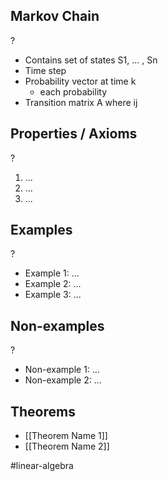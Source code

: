 
## Markov Chain
?
- Contains set of states S1, ... , Sn
- Time step
- Probability vector at time k
	- each probability 
- Transition matrix A where ij

## Properties / Axioms
?
1. ...
2. ...
3. ...

## Examples
?
- Example 1: ...
‎ 
- Example 2: ...
‎ 
- Example 3: ...

## Non-examples
?
- Non-example 1: ...
- Non-example 2: ...

## Theorems
- [[Theorem Name 1]]
- [[Theorem Name 2]]




#linear-algebra